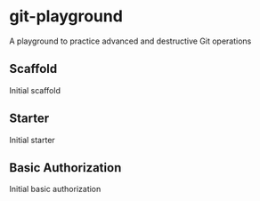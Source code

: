 # git-playground
A playground to practice advanced and destructive Git operations

## Scaffold

Initial scaffold

## Starter

Initial starter

## Basic Authorization

Initial basic authorization
